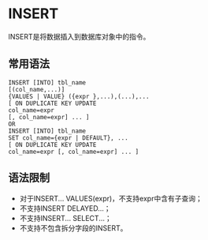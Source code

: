 # INSERT<a name="ddm-08-0005"></a>

INSERT是将数据插入到数据库对象中的指令。

## 常用语法<a name="section36113533417"></a>

```
INSERT [INTO] tbl_name
[(col_name,...)]
{VALUES | VALUE} ({expr },...),(...),...
[ ON DUPLICATE KEY UPDATE
col_name=expr
[, col_name=expr] ... ]
OR
INSERT [INTO] tbl_name
SET col_name={expr | DEFAULT}, ...
[ ON DUPLICATE KEY UPDATE
col_name=expr [, col_name=expr] ... ]
```

## 语法限制<a name="section1280014191938"></a>

-   对于INSERT... VALUES\(expr\)，不支持expr中含有子查询；
-   不支持INSERT DELAYED...；
-   不支持INSERT... SELECT...；
-   不支持不包含拆分字段的INSERT。

